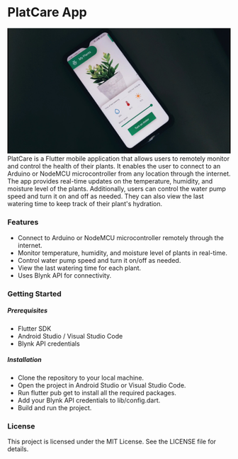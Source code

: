 # PlatCare App
![ScreenShot](/screenshots/img1.jpg)
PlatCare is a Flutter mobile application that allows users to remotely monitor and control the health of their plants. It enables the user to connect to an Arduino or NodeMCU microcontroller from any location through the internet. The app provides real-time updates on the temperature, humidity, and moisture level of the plants. Additionally, users can control the water pump speed and turn it on and off as needed. They can also view the last watering time to keep track of their plant's hydration.

### Features
- Connect to Arduino or NodeMCU microcontroller remotely through the internet.
- Monitor temperature, humidity, and moisture level of plants in real-time.
- Control water pump speed and turn it on/off as needed.
- View the last watering time for each plant.
- Uses Blynk API for connectivity.
### Getting Started
##### Prerequisites
- Flutter SDK
- Android Studio / Visual Studio Code
- Blynk API credentials
##### Installation
- Clone the repository to your local machine.
- Open the project in Android Studio or Visual Studio Code.
- Run flutter pub get to install all the required packages.
- Add your Blynk API credentials to lib/config.dart.
- Build and run the project.

### License
This project is licensed under the MIT License. See the LICENSE file for details.
